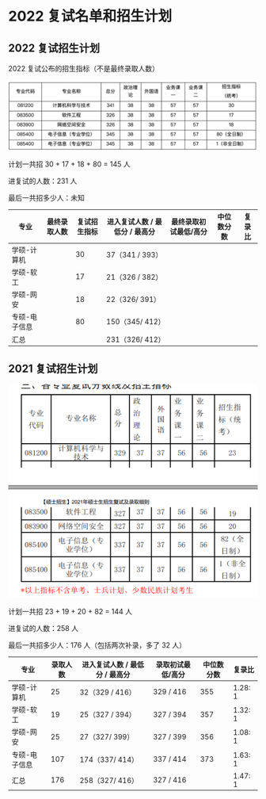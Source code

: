 # 2022 复试名单和招生计划



## 2022 复试招生计划

2022 复试公布的招生指标（不是最终录取人数）

![image-20220321155830440](assets/image-20220321155830440.png)

计划一共招 30 + 17 + 18 + 80 = 145 人

进复试的人数：231 人

最后一共招多少人：未知



| 专业          | 最终录取人数 | 复试招生指标 | 进入复试人数 / 最低分 / 最高分 | 最终录取初试最低/高分 | 中位数分数 | 复录比 |
| ------------- | ------------ | ------------ | ------------------------------ | --------------------- | ---------- | ------ |
| 学硕-计算机   |              | 30           | 37（341 / 393）                |                       |            |        |
| 学硕-软工     |              | 17           | 21（326 / 382）                |                       |            |        |
| 学硕-网安     |              | 18           | 22（326/ 391）                 |                       |            |        |
| 专硕-电子信息 |              | 80           | 150（345/ 412）                |                       |            |        |
| 汇总          |              |              | 231（326/ 412）                |                       |            |        |



## 2021 复试招生计划

![image-20220321160033809](assets/image-20220321160033809.png)

计划一共招 23 + 19 + 20 + 82 = 144 人

进复试的人数：258 人

最后一共招多少人：176 人（包括两次补录，多了 32 人）

| 专业          | 录取人数 | 进入复试人数 / 最低分 / 最高分 | 录取初试最低/高分 | 中位数分数 | 复录比  |
| ------------- | -------- | ------------------------------ | ----------------- | ---------- | ------- |
| 学硕-计算机   | 25       | 32（329 / 416）                | 329 / 416         | 355        | 1.28: 1 |
| 学硕-软工     | 19       | 25（327 / 394）                | 327 / 394         | 357        | 1.32: 1 |
| 学硕-网安     | 25       | 27（327/ 399）                 | 327 / 399         | 356        | 1.08: 1 |
| 专硕-电子信息 | 107      | 174（337/ 414）                | 337 / 414         | 373        | 1.63: 1 |
| 汇总          | 176      | 258（327/ 416）                | 327 / 416         |            | 1.47: 1 |